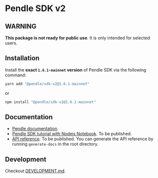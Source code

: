 # Pendle SDK v2

## WARNING

**This package is not ready for public use**. It is only intended for selected users.

## Installation

Install the **exact `1.6.1-mainnet` version** of Pendle SDK via the following command:

```sh
yarn add "@pendle/sdk-v2@1.6.1-mainnet"
```

or

```sh
npm install "@pendle/sdk-v2@1.6.1-mainnet"
```

## Documentation

- [Pendle documentation](https://docs.pendle.finance/home).
- [Pendle SDK tutorial with Nodejs Notebook](https://github.com/pendle-finance/pendle-sdk-core-v2-docs). To be published.
- [API reference](TODO). To be published. You can generate the API reference by running `generate-docs` in the root directory.

## Development

Checkout [DEVELOPMENT.md](./DEVELOPMENT.md).
